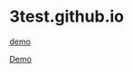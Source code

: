 # 3test.github.io

[demo](https://wgiligili.github.io/3TEST/index.html)

[Demo](https://wgiligili.github.io/safasd.github.io/learnThreeJS/index.html)


